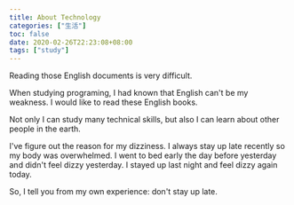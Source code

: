 ```yaml
---
title: About Technology
categories: ["生活"]
toc: false
date: 2020-02-26T22:23:08+08:00
tags: ["study"]
---
```


Reading those English documents is very difficult. 

<!--more-->

When studying programing, I had known that English can't be my weakness. I would like to read these English books.

Not only I can study many technical skills, but also I can learn about other people in the earth.

I've figure out the reason for my dizziness. I always stay up late recently so my body was overwhelmed. I went to bed early the day before yesterday and didn't feel dizzy yesterday. I stayed up last night and feel dizzy again today.

So, I tell you from my own experience: don't stay up late.
